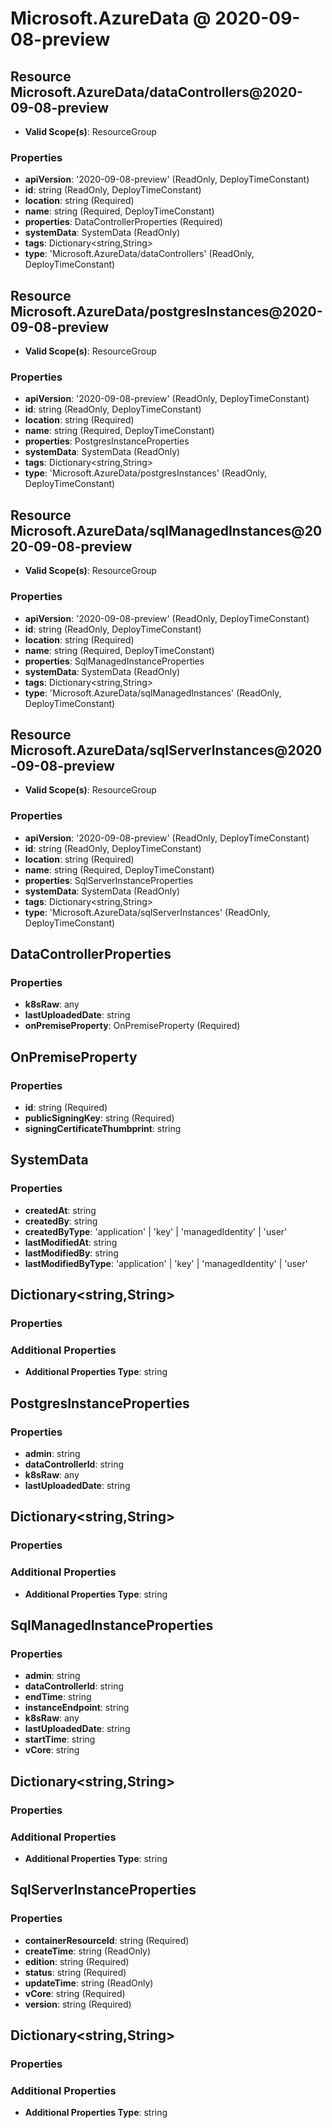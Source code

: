 # Microsoft.AzureData @ 2020-09-08-preview

## Resource Microsoft.AzureData/dataControllers@2020-09-08-preview
* **Valid Scope(s)**: ResourceGroup
### Properties
* **apiVersion**: '2020-09-08-preview' (ReadOnly, DeployTimeConstant)
* **id**: string (ReadOnly, DeployTimeConstant)
* **location**: string (Required)
* **name**: string (Required, DeployTimeConstant)
* **properties**: DataControllerProperties (Required)
* **systemData**: SystemData (ReadOnly)
* **tags**: Dictionary<string,String>
* **type**: 'Microsoft.AzureData/dataControllers' (ReadOnly, DeployTimeConstant)

## Resource Microsoft.AzureData/postgresInstances@2020-09-08-preview
* **Valid Scope(s)**: ResourceGroup
### Properties
* **apiVersion**: '2020-09-08-preview' (ReadOnly, DeployTimeConstant)
* **id**: string (ReadOnly, DeployTimeConstant)
* **location**: string (Required)
* **name**: string (Required, DeployTimeConstant)
* **properties**: PostgresInstanceProperties
* **systemData**: SystemData (ReadOnly)
* **tags**: Dictionary<string,String>
* **type**: 'Microsoft.AzureData/postgresInstances' (ReadOnly, DeployTimeConstant)

## Resource Microsoft.AzureData/sqlManagedInstances@2020-09-08-preview
* **Valid Scope(s)**: ResourceGroup
### Properties
* **apiVersion**: '2020-09-08-preview' (ReadOnly, DeployTimeConstant)
* **id**: string (ReadOnly, DeployTimeConstant)
* **location**: string (Required)
* **name**: string (Required, DeployTimeConstant)
* **properties**: SqlManagedInstanceProperties
* **systemData**: SystemData (ReadOnly)
* **tags**: Dictionary<string,String>
* **type**: 'Microsoft.AzureData/sqlManagedInstances' (ReadOnly, DeployTimeConstant)

## Resource Microsoft.AzureData/sqlServerInstances@2020-09-08-preview
* **Valid Scope(s)**: ResourceGroup
### Properties
* **apiVersion**: '2020-09-08-preview' (ReadOnly, DeployTimeConstant)
* **id**: string (ReadOnly, DeployTimeConstant)
* **location**: string (Required)
* **name**: string (Required, DeployTimeConstant)
* **properties**: SqlServerInstanceProperties
* **systemData**: SystemData (ReadOnly)
* **tags**: Dictionary<string,String>
* **type**: 'Microsoft.AzureData/sqlServerInstances' (ReadOnly, DeployTimeConstant)

## DataControllerProperties
### Properties
* **k8sRaw**: any
* **lastUploadedDate**: string
* **onPremiseProperty**: OnPremiseProperty (Required)

## OnPremiseProperty
### Properties
* **id**: string (Required)
* **publicSigningKey**: string (Required)
* **signingCertificateThumbprint**: string

## SystemData
### Properties
* **createdAt**: string
* **createdBy**: string
* **createdByType**: 'application' | 'key' | 'managedIdentity' | 'user'
* **lastModifiedAt**: string
* **lastModifiedBy**: string
* **lastModifiedByType**: 'application' | 'key' | 'managedIdentity' | 'user'

## Dictionary<string,String>
### Properties
### Additional Properties
* **Additional Properties Type**: string

## PostgresInstanceProperties
### Properties
* **admin**: string
* **dataControllerId**: string
* **k8sRaw**: any
* **lastUploadedDate**: string

## Dictionary<string,String>
### Properties
### Additional Properties
* **Additional Properties Type**: string

## SqlManagedInstanceProperties
### Properties
* **admin**: string
* **dataControllerId**: string
* **endTime**: string
* **instanceEndpoint**: string
* **k8sRaw**: any
* **lastUploadedDate**: string
* **startTime**: string
* **vCore**: string

## Dictionary<string,String>
### Properties
### Additional Properties
* **Additional Properties Type**: string

## SqlServerInstanceProperties
### Properties
* **containerResourceId**: string (Required)
* **createTime**: string (ReadOnly)
* **edition**: string (Required)
* **status**: string (Required)
* **updateTime**: string (ReadOnly)
* **vCore**: string (Required)
* **version**: string (Required)

## Dictionary<string,String>
### Properties
### Additional Properties
* **Additional Properties Type**: string

